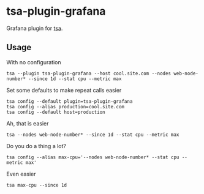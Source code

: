 # tsa-plugin-grafana

Grafana plugin for [tsa](https://github.com/randymarsh77/tsa-cli).

## Usage

With no configuration
```
tsa --plugin tsa-plugin-grafana --host cool.site.com --nodes web-node-number* --since 1d --stat cpu --metric max
```

Set some defaults to make repeat calls easier
```
tsa config --default plugin=tsa-plugin-grafana
tsa config --alias production=cool.site.com
tsa config --default host=production
```

Ah, that is easier
```
tsa --nodes web-node-number* --since 1d --stat cpu --metric max
```

Do you do a thing a lot?
```
tsa config --alias max-cpu='--nodes web-node-number* --stat cpu --metric max'
```

Even easier
```
tsa max-cpu --since 1d
```
